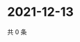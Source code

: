 # 2021-12-13

共 0 条

<!-- BEGIN WEIBO -->
<!-- 最后更新时间 Mon Dec 13 2021 10:00:07 GMT+0800 (China Standard Time) -->

<!-- END WEIBO -->
